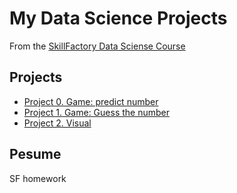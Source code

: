 # My Data Science Projects

From the [SkillFactory Data Sciense Course](https://skillfactory.ry/data-scientist)

## Projects

* [Project 0. Game: predict number](https://github.com/mihaniksm/sf_data_sciense/tree/main/project_0)
* [Project 1. Game: Guess the number](https://github.com/mihaniksm/sf_data_sciense/tree/main/project_1)
* [Project 2. Visual](https://github.com/mihaniksm/sf_data_sciense/blob/main)

## Pesume
SF homework
